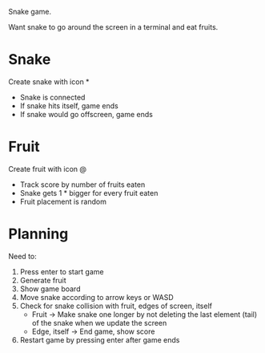 Snake game.

Want snake to go around the screen in a terminal and eat fruits.

# Snake
Create snake with icon *
* Snake is connected
* If snake hits itself, game ends
* If snake would go offscreen, game ends

# Fruit
Create fruit with icon @
* Track score by number of fruits eaten
* Snake gets 1 * bigger for every fruit eaten
* Fruit placement is random

# Planning
Need to:

1. Press enter to start game
2. Generate fruit
3. Show game board
4. Move snake according to arrow keys or WASD
5. Check for snake collision with fruit, edges of screen, itself
    * Fruit -> Make snake one longer by not deleting the last element (tail) of the snake when we update the screen
    * Edge, itself -> End game, show score
6. Restart game by pressing enter after game ends

